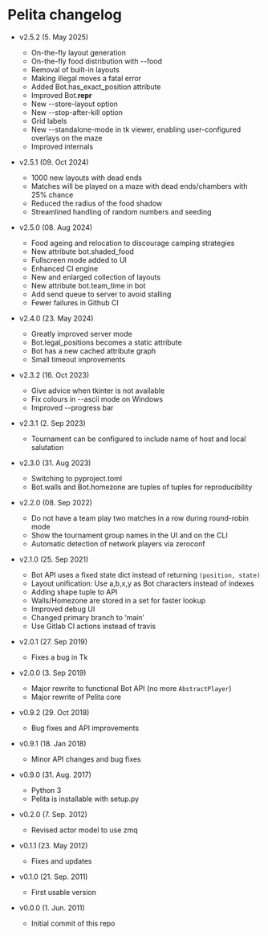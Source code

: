 # Pelita changelog

  * v2.5.2 (5. May 2025)

    - On-the-fly layout generation
    - On-the-fly food distribution with --food
    - Removal of built-in layouts
    - Making illegal moves a fatal error
    - Added Bot.has_exact_position attribute
    - Improved Bot.__repr__
    - New --store-layout option
    - New --stop-after-kill option
    - Grid labels
    - New --standalone-mode in tk viewer, enabling user-configured overlays on the maze
    - Improved internals

  * v2.5.1 (09. Oct 2024)

    - 1000 new layouts with dead ends
    - Matches will be played on a maze with dead ends/chambers with 25% chance
    - Reduced the radius of the food shadow
    - Streamlined handling of random numbers and seeding

  * v2.5.0 (08. Aug 2024)

     - Food ageing and relocation to discourage camping strategies
     - New attribute bot.shaded_food
     - Fullscreen mode added to UI
     - Enhanced CI engine
     - New and enlarged collection of layouts
     - New attribute bot.team_time in bot
     - Add send queue to server to avoid stalling
     - Fewer failures in Github CI

  * v2.4.0 (23. May 2024)

     - Greatly improved server mode
     - Bot.legal_positions becomes a static attribute
     - Bot has a new cached attribute graph
     - Small timeout improvements

  * v2.3.2 (16. Oct 2023)

     - Give advice when tkinter is not available
     - Fix colours in --ascii mode on Windows
     - Improved --progress bar

  * v2.3.1 (2. Sep 2023)

     - Tournament can be configured to include name of host and local salutation

  * v2.3.0 (31. Aug 2023)

     - Switching to pyproject.toml
     - Bot.walls and Bot.homezone are tuples of tuples for reproducibility

  * v2.2.0 (08. Sep 2022)

    - Do not have a team play two matches in a row during round-robin mode
    - Show the tournament group names in the UI and on the CLI
    - Automatic detection of network players via zeroconf

  * v2.1.0 (25. Sep 2021)

    - Bot API uses a fixed state dict instead of returning `(position, state)`
    - Layout unification: Use a,b,x,y as Bot characters instead of indexes
    - Adding shape tuple to API
    - Walls/Homezone are stored in a set for faster lookup
    - Improved debug UI
    - Changed primary branch to ‘main’
    - Use Gitlab CI actions instead of travis

  * v2.0.1 (27. Sep 2019)

    - Fixes a bug in Tk

  * v2.0.0 (3. Sep 2019)

    - Major rewrite to functional Bot API (no more `AbstractPlayer`)
    - Major rewrite of Pelita core

  * v0.9.2 (29. Oct 2018)

    - Bug fixes and API improvements

  * v0.9.1 (18. Jan 2018)

    - Minor API changes and bug fixes

  * v0.9.0 (31. Aug. 2017)

    - Python 3
    - Pelita is installable with setup.py

  * v0.2.0 (7. Sep. 2012)

    - Revised actor model to use zmq

  * v0.1.1 (23. May 2012)

    - Fixes and updates

  * v0.1.0 (21. Sep. 2011)

    - First usable version

  * v0.0.0 (1. Jun. 2011)

    - Initial commit of this repo
